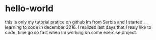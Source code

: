 # hello-world
this is only my tutorial pratice on github
Im from Serbia and I started learning to code in december 2016.
I realized last days that I realy like to code, time go so fast when Im working on some exercise project. 
